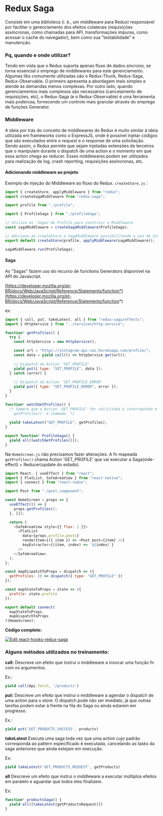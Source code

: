 # Redux Saga

Consiste em uma biblioteca (i. é., um middleware para Redux) responsável por facilitar o gerenciamento dos efeitos colaterais (requisições assíncronas, como chamadas para API, transformações impuras, como acessar o cache do navegador), bem como sua "testabilidade" e manutenção.

### Pq, quando e onde utilizar?
Tendo em vista que o Redux suporta apenas fluxo de dados síncrono, se torna essencial o emprego de middlewares para este gerenciamento. Algumas libs comumente utilizadas são o Redux-Thunk, Redux-Saga, Redux-Observable. O primeiro apresenta a abordagem mais simples e atende às demandas menos complexas. Por outro lado, quando gerenciamentos mais complexos são necessários (cancelamento de requisições, etc), o Redux-Saga (e o Redux-Observable) é uma ferramenta mais poderosa, fornecendo um controle mais granular através do emprego de funções Generator.

### Middleware
A ideia por trás do conceito de middlewares do Redux é muito similar à ideia utilizada em frameworks como o ExpressJS, onde é possível injetar códigos que são executados entre o request e o response de uma solicitação.
Sendo assim, o Redux permite que sejam injetadas extensões de terceiros que o manipulam durante o dispatch de uma action e o momento em que essa action chega ao reducer. Esses middlewares podem ser utilizados para realização de log, crash reporting, requisições assíncronas, etc.

#### Adicionando middleware ao projeto
Exemplo de injeção do Middleware ao fluxo do Redux.
`createStore.js` :
```js
import { createStore, applyMiddleware } from "redux";
import createSagaMiddleware from "redux-saga";

import profile from "./profile";

import { ProfileSaga } from "./profileSaga";

// Utiliza as 'Sagas'de Profile para construir o Middleware
const sagaMiddleware = createSagaMiddleware(ProfileSaga);

// Adiciona ao createStore o SagaMiddleware possibilitando o uso de Side-Effects
export default createStore(profile, applyMiddleware(sagaMiddleware));

sagaMiddleware.run(ProfileSaga);
```
#### Saga
As "Sagas" fazem uso do recurso de functions Generators disponível na API do Javascript.

[https://developer.mozilla.org/pt-BR/docs/Web/JavaScript/Reference/Statements/function*](https://developer.mozilla.org/pt-BR/docs/Web/JavaScript/Reference/Statements/function*)

ex: 
```js
import { call, put, takeLatest, all } from "redux-saga/effects";
import { HttpService } from "../services/http.service";

function* getProfiles() {
  try {
    const httpService = new HttpService();

    const url = "https://instagram-api-cwi.herokuapp.com/profile/";
    const data = yield call(() => httpService.get(url));
	
	// Dispatch da Action 'SET_PROFILE'
    yield put({ type: "SET_PROFILE", data });
  } catch (error) {
  
	// Dispatch da Action 'SET_PROFILE_ERROR'
    yield put({ type: "SET_PROFILE_ERROR", error });
  }
}

function* watchGetProfiles() {
  /* Sempre que a Action 'GET_PROFILE' for solicitada é interceptada e
   `getProfiles()` é chamado. */
  
  yield takeLatest("GET_PROFILE", getProfiles);
}

export function* ProfileSaga() {
  yield all([watchGetProfiles()]);
}

```

Na `HomeScreen.js` não precisamos fazer alterações.
A fn mapeada `getProfiles()` chama Action 'GET_PROFILE' que vai executar a Saga(side-effect) + Reducer(update do estado).

```js
import React, { useEffect } from "react";
import { FlatList, SafeAreaView } from "react-native";
import { connect } from "react-redux";

import Post from "./post.component";

const HomeScreen = props => {
  useEffect(() => {
    props.getProfiles();
  }, []);

  return (
    <SafeAreaView style={{ flex: 1 }}>
      <FlatList
        data={props.profile.posts}
        renderItem={({ item }) => <Post post={item} />}
        keyExtractor={(item, index) => `${index}`}
      />
    </SafeAreaView>
  );
};

const mapDispatchToProps = dispatch => ({
  getProfiles: () => dispatch({ type: "GET_PROFILE" })
});

const mapStateToProps = state => ({
  profile: state.profile
});

export default connect(
  mapStateToProps,
  mapDispatchToProps
)(HomeScreen);

```

**Código completo:**

[![Edit react-hooks-redux-saga](https://codesandbox.io/static/img/play-codesandbox.svg)](https://codesandbox.io/s/react-hooks-redux-saga-o9uw8?fontsize=14&hidenavigation=1&theme=dark)

### Alguns métodos utilizados no treinamento: 
**call:**
Descreve um efeito que instrui o middleware a invocar uma função fn com os argumentos.

Ex.:
```js
yield call(Api.fetch, '/products')
```

**put:**
Descreve um efeito que instrui o middleware a agendar o dispatch de uma action para o store. O dispatch pode não ser imediato, já que outras tarefas podem estar à frente na fila do Saga ou ainda estarem em progresso.

Ex.:
```js
yield put('GET_PRODUCTS_SUCCESS', products)
``` 


**takeLatest**
Executa uma saga toda vez que uma action cujo padrão corresponda ao pattern especificado é executada, cancelando as tasks da saga anteriores que ainda estejam em execução.

Ex:
```js
yield takeLatest('GET_PRODUCTS_REQUEST', getProducts)
``` 


**all**
Descreve um efeito que instrui o middleware a executar múltiplos efeitos em paralelo e aguardar que todos eles finalizem.

Ex:
```js
function* productsSaga() {
  yield all([takeLatest(getProductsRequest)])
}
``` 


